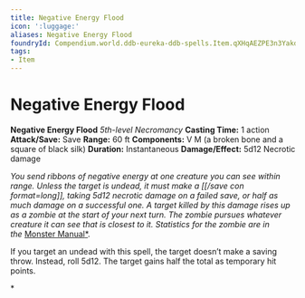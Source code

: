 ```yaml
---
title: Negative Energy Flood
icon: ':luggage:'
aliases: Negative Energy Flood
foundryId: Compendium.world.ddb-eureka-ddb-spells.Item.qXHqAEZPE3n3Yakd
tags:
- Item
---
```


# Negative Energy Flood

**Negative Energy Flood**
_5th-level Necromancy_
**Casting Time:** 1 action
**Attack/Save:** Save
**Range:** 60 ft
**Components:** V M (a broken bone and a square of black silk)
**Duration:** Instantaneous
**Damage/Effect:** 5d12 Necrotic damage

*<p class="Core-Styles_Core-Body">You send ribbons of negative energy at one creature you can see within range. Unless the target is undead, it must make a [[/save con format=long]], taking 5d12 necrotic damage on a failed save, or half as much damage on a successful one. A target killed by this damage rises up as a zombie at the start of your next turn. The zombie pursues whatever creature it can see that is closest to it. Statistics for the zombie are in the <a href="https://www.dndbeyond.com/compendium/rules/mm/monsters-z#Zombies">*<span class="Serif-Character-Style_Italic-Serif">Monst</span><span class="Serif-Character-Style_Italic-Serif">er Manual</span>*</a>.</p>
<p class="Core-Styles_Core-Body">If you target an undead with this spell, the target doesn’t make a saving throw. Instead, roll 5d12. The target gains half the total as temporary hit points.</p>*